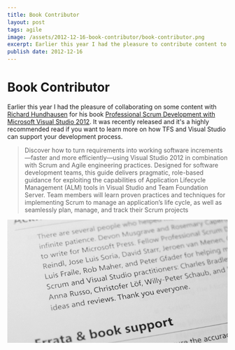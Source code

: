 ```yaml
---
title: Book Contributor
layout: post
tags: agile
image: /assets/2012-12-16-book-contributor/book-contributor.png
excerpt: Earlier this year I had the pleasure to contribute content to a book on Scrum with Visual Studio
publish date: 2012-12-16
---
```

# Book Contributor

Earlier this year I had the pleasure of collaborating on some content with [Richard Hundhausen](http://www.twitter.com/rhundhausen) for his book [Professional Scrum Development with Microsoft Visual Studio 2012](http://www.amazon.com/Professional-Development-Microsoft-Visual-Studio/dp/073565798X). It was recently released and it's a highly recommended read if you want to learn more on how TFS and Visual Studio can support your development process.

> Discover how to turn requirements into working software increments—faster and more efficiently—using Visual Studio 2012 in combination with Scrum and Agile engineering practices. Designed for software development teams, this guide delivers pragmatic, role-based guidance for exploiting the capabilities of Application Lifecycle Management (ALM) tools in Visual Studio and Team Foundation Server. Team members will learn proven practices and techniques for implementing Scrum to manage an application’s life cycle, as well as seamlessly plan, manage, and track their Scrum projects

![Professionsl Scrum Development with Microsoft Visual Studio 2012](/assets/2012-12-16-book-contributor/book-contributor.png)
